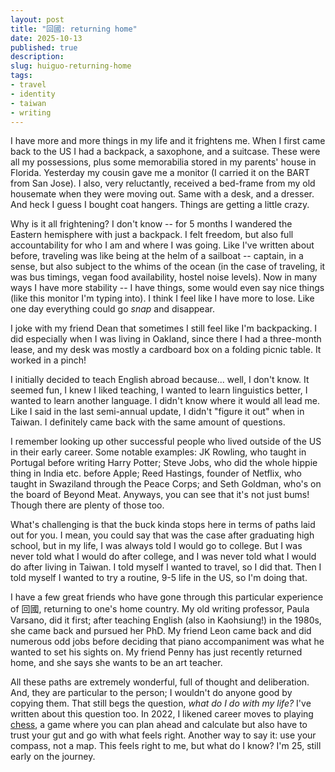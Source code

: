 ```yaml
---
layout: post
title: "回國: returning home"
date: 2025-10-13
published: true
description:
slug: huiguo-returning-home
tags:
- travel
- identity
- taiwan
- writing
---
```


I have more and more things in my life and it frightens me. When I first came back to the US I had a backpack, a saxophone, and a suitcase. These were all my possessions, plus some memorabilia stored in my parents' house in Florida. Yesterday my cousin gave me a monitor (I carried it on the BART from San Jose). I also, very reluctantly, received a bed-frame from my old housemate when they were moving out. Same with a desk, and a dresser. And heck I guess I bought coat hangers. Things are getting a little crazy.

Why is it all frightening? I don't know -- for 5 months I wandered the Eastern hemisphere with just a backpack. I felt freedom, but also full accountability for who I am and where I was going. Like I've written about before, traveling was like being at the helm of a sailboat -- captain, in a sense, but also subject to the whims of the ocean (in the case of traveling, it was bus timings, vegan food availability, hostel noise levels). Now in many ways I have more stability -- I have things, some would even say nice things (like this monitor I'm typing into). I think I feel like I have more to lose. Like one day everything could go *snap* and disappear.

I joke with my friend Dean that sometimes I still feel like I'm backpacking. I did especially when I was living in Oakland, since there I had a three-month lease, and my desk was mostly a cardboard box on a folding picnic table. It worked in a pinch!

I initially decided to teach English abroad because... well, I don't know. It seemed fun, I knew I liked teaching, I wanted to learn linguistics better, I wanted to learn another language. I didn't know where it would all lead me. Like I said in the last semi-annual update, I didn't "figure it out" when in Taiwan. I definitely came back with the same amount of questions.

I remember looking up other successful people who lived outside of the US in their early career. Some notable examples: JK Rowling, who taught in Portugal before writing Harry Potter; Steve Jobs, who did the whole hippie thing in India etc. before Apple; Reed Hastings, founder of Netflix, who taught in Swaziland through the Peace Corps; and Seth Goldman, who's on the board of Beyond Meat. Anyways, you can see that it's not just bums! Though there are plenty of those too.

What's challenging is that the buck kinda stops here in terms of paths laid out for you. I mean, you could say that was the case after graduating high school, but in my life, I was always told I would go to college. But I was never told what I would do after college, and I was never told what I would do after living in Taiwan. I told myself I wanted to travel, so I did that. Then I told myself I wanted to try a routine, 9-5 life in the US, so I'm doing that.

I have a few great friends who have gone through this particular experience of 回國, returning to one's home country. My old writing professor, Paula Varsano, did it first; after teaching English (also in Kaohsiung!) in the 1980s, she came back and pursued her PhD. My friend Leon came back and did numerous odd jobs before deciding that piano accompaniment was what he wanted to set his sights on. My friend Penny has just recently returned home, and she says she wants to be an art teacher.

All these paths are extremely wonderful, full of thought and deliberation. And, they are particular to the person; I wouldn't do anyone good by copying them. That still begs the question, *what do I do with my life?* I've written about this question too. In 2022, I likened career moves to playing [chess](https://www.rohanprasad.org/blog/2022/2022-07-how-rohan-plays-chess-career-framework/), a game where you can plan ahead and calculate but also have to trust your gut and go with what feels right. Another way to say it: use your compass, not a map. This feels right to me, but what do I know? I'm 25, still early on the journey.

